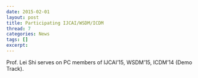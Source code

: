 ```yaml
---
date: 2015-02-01
layout: post
title: Participating IJCAI/WSDM/ICDM
thread: 7
categories: News
tags: []
excerpt: 
---
```


Prof. Lei Shi serves on PC members of IJCAI’15, WSDM’15, ICDM’14 (Demo Track).
